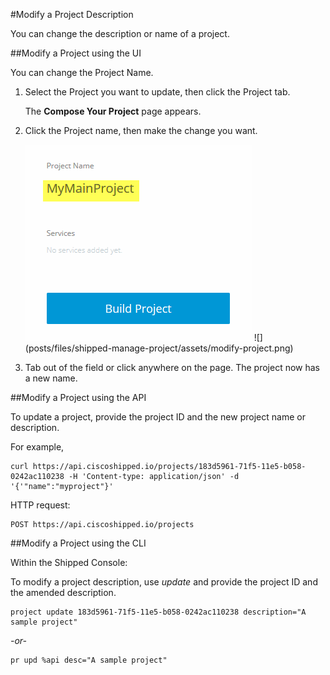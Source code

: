 #Modify a Project Description

You can change the description or name of a project.



##Modify a Project using the UI

You can change the Project Name.

1. Select the Project you want to update, then click the Project tab.

	The **Compose Your Project** page appears.

2. Click the Project name, then make the change you want.

	<img src="assets/modify-project.png">
	![](posts/files/shipped-manage-project/assets/modify-project.png)

3. Tab out of the field or click anywhere on the page. The project now has a new name.




##Modify a Project using the API

To update a project, provide the project ID and the new project name or description.

For example,

	curl https://api.ciscoshipped.io/projects/183d5961-71f5-11e5-b058-0242ac110238 -H 'Content-type: application/json' -d '{'"name":"myproject"}'

HTTP request:
	
	POST https://api.ciscoshipped.io/projects




##Modify a Project using the CLI

Within the Shipped Console:

To modify a project description, use *update* and provide the project ID and the amended description.
	
	project update 183d5961-71f5-11e5-b058-0242ac110238 description="A sample project"

*-or-*

	pr upd %api desc="A sample project"


